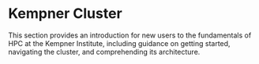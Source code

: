 # Kempner Cluster

This section provides an introduction for new users to the fundamentals of HPC at the Kempner Institute, including guidance on getting started, navigating the cluster, and comprehending its architecture.